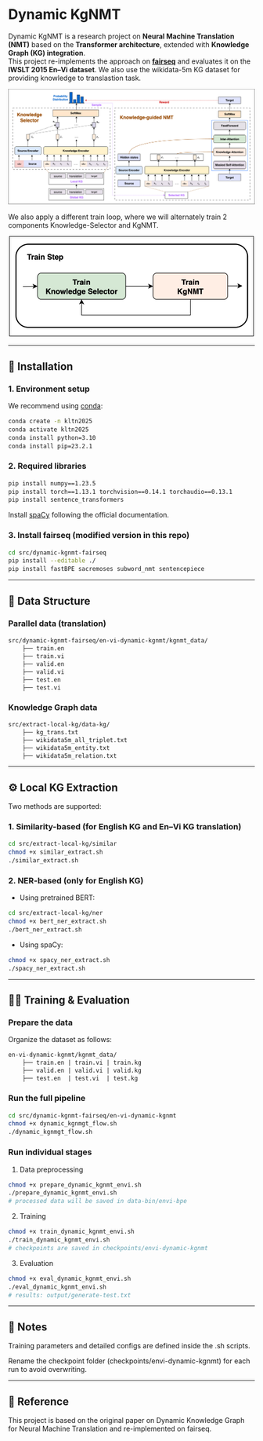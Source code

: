 # Dynamic KgNMT

Dynamic KgNMT is a research project on **Neural Machine Translation (NMT)** based on the **Transformer architecture**, extended with **Knowledge Graph (KG) integration**.  
This project re-implements the approach on **[fairseq](https://github.com/facebookresearch/fairseq)** and evaluates it on the **IWSLT 2015 En–Vi dataset**. We also use the wikidata-5m KG dataset for providing knowledge to translastion task.

![Architecture](./assets/pipeline.dynamic-kgnmt.png)

We also apply a different train loop, where we will alternately train 2 components Knowledge-Selector and KgNMT.
<p align="center">
  <img src="./assets/pipeline.training-model.png" alt="Training Procedure" width="500"/>
</p>

---

## 🚀 Installation

### 1. Environment setup
We recommend using [conda](https://docs.conda.io/projects/conda/en/stable/user-guide/install/index.html):

```bash
conda create -n kltn2025
conda activate kltn2025
conda install python=3.10
conda install pip=23.2.1
```

### 2. Required libraries
```bash
pip install numpy==1.23.5 
pip install torch==1.13.1 torchvision==0.14.1 torchaudio==0.13.1
pip install sentence_transformers
```

Install [spaCy](https://spacy.io/usage) following the official documentation.

### 3. Install fairseq (modified version in this repo)
```bash
cd src/dynamic-kgnmt-fairseq
pip install --editable ./
pip install fastBPE sacremoses subword_nmt sentencepiece
```

---

## 📂 Data Structure
### Parallel data (translation)
```
src/dynamic-kgnmt-fairseq/en-vi-dynamic-kgnmt/kgnmt_data/
    ├── train.en
    ├── train.vi
    ├── valid.en
    ├── valid.vi
    ├── test.en
    ├── test.vi
```

### Knowledge Graph data
```
src/extract-local-kg/data-kg/
    ├── kg_trans.txt
    ├── wikidata5m_all_triplet.txt
    ├── wikidata5m_entity.txt
    ├── wikidata5m_relation.txt
```

---

## ⚙️ Local KG Extraction
Two methods are supported:

### 1. Similarity-based (for English KG and En–Vi KG translation)

```bash
cd src/extract-local-kg/similar
chmod +x similar_extract.sh
./similar_extract.sh
```

### 2. NER-based (only for English KG)

- Using pretrained BERT:

```bash
cd src/extract-local-kg/ner
chmod +x bert_ner_extract.sh
./bert_ner_extract.sh
```

- Using spaCy:

```bash
chmod +x spacy_ner_extract.sh
./spacy_ner_extract.sh
```

---

## 🏋️‍♂️ Training & Evaluation

### Prepare the data
Organize the dataset as follows:

```
en-vi-dynamic-kgnmt/kgnmt_data/
    ├── train.en | train.vi | train.kg
    ├── valid.en | valid.vi | valid.kg
    ├── test.en  | test.vi  | test.kg
```

### Run the full pipeline
```bash
cd src/dynamic-kgnmt-fairseq/en-vi-dynamic-kgnmt
chmod +x dynamic_kgnmgt_flow.sh
./dynamic_kgnmgt_flow.sh
```

### Run individual stages
1. Data preprocessing

```bash
chmod +x prepare_dynamic_kgnmt_envi.sh
./prepare_dynamic_kgnmt_envi.sh
# processed data will be saved in data-bin/envi-bpe
```

2. Training

```bash
chmod +x train_dynamic_kgnmt_envi.sh
./train_dynamic_kgnmt_envi.sh
# checkpoints are saved in checkpoints/envi-dynamic-kgnmt
```

3. Evaluation

```bash
chmod +x eval_dynamic_kgnmt_envi.sh
./eval_dynamic_kgnmt_envi.sh
# results: output/generate-test.txt
```

---

## 📌 Notes
Training parameters and detailed configs are defined inside the .sh scripts.

Rename the checkpoint folder (checkpoints/envi-dynamic-kgnmt) for each run to avoid overwriting.

---

## 📖 Reference
This project is based on the original paper on Dynamic Knowledge Graph for Neural Machine Translation and re-implemented on fairseq.